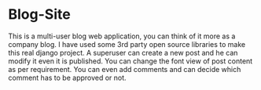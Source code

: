 # Blog-Site
This is  a multi-user blog web application, you can think of it more as a company blog.
I have used some 3rd party open source libraries to make this real django project.
A superuser can create a new post and he can modify it even it is published. You can change the font view of post content as per requirement.
You can even add comments and can decide which comment has to be approved or not.
